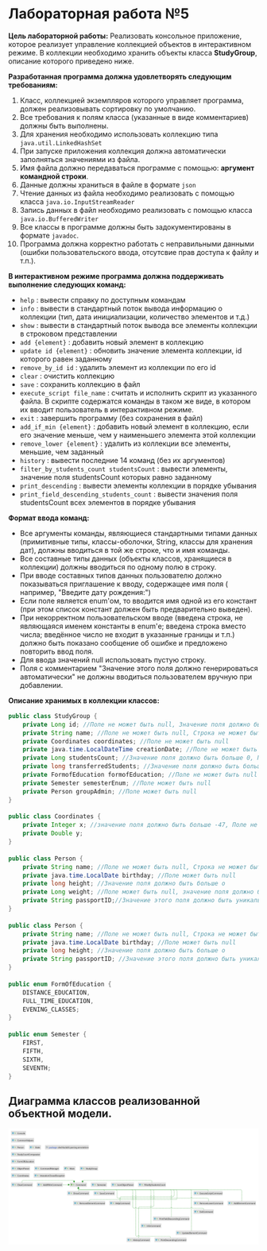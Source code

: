# Лабораторная работа №5

**Цель лабораторной работы:**
Реализовать консольное приложение, которое реализует управление коллекцией объектов в интерактивном режиме. В коллекции
необходимо хранить объекты класса **StudyGroup**, описание которого приведено ниже.

**Разработанная программа должна удовлетворять следующим требованиям:**

1. Класс, коллекцией экземпляров которого управляет программа, должен реализовывать сортировку по умолчанию.
2. Все требования к полям класса (указанные в виде комментариев) должны быть выполнены.
3. Для хранения необходимо использовать коллекцию типа `java.util.LinkedHashSet`
4. При запуске приложения коллекция должна автоматически заполняться значениями из файла.
5. Имя файла должно передаваться программе с помощью: **аргумент командной строки**.
6. Данные должны храниться в файле в формате `json`
7. Чтение данных из файла необходимо реализовать с помощью класса `java.io.InputStreamReader`
8. Запись данных в файл необходимо реализовать с помощью класса `java.io.BufferedWriter`
9. Все классы в программе должны быть задокументированы в формате `javadoc`.
10. Программа должна корректно работать с неправильными данными (ошибки пользовательского ввода, отсутсвие прав доступа
    к файлу и т.п.).

**В интерактивном режиме программа должна поддерживать выполнение следующих команд:**

* `help` : вывести справку по доступным командам
* `info` : вывести в стандартный поток вывода информацию о коллекции (тип, дата инициализации, количество элементов и
  т.д.)
* `show` : вывести в стандартный поток вывода все элементы коллекции в строковом представлении
* `add {element}` : добавить новый элемент в коллекцию
* `update id {element}` : обновить значение элемента коллекции, id которого равен заданному
* `remove_by_id id` : удалить элемент из коллекции по его id
* `clear` : очистить коллекцию
* `save` : сохранить коллекцию в файл
* `execute_script file_name` : считать и исполнить скрипт из указанного файла. В скрипте содержатся команды в таком же
  виде, в котором их вводит пользователь в интерактивном режиме.
* `exit` : завершить программу (без сохранения в файл)
* `add_if_min {element}` : добавить новый элемент в коллекцию, если его значение меньше, чем у наименьшего элемента этой
  коллекции
* `remove_lower {element}` : удалить из коллекции все элементы, меньшие, чем заданный
* `history` : вывести последние 14 команд (без их аргументов)
* `filter_by_students_count studentsCount` : вывести элементы, значение поля studentsCount которых равно заданному
* `print_descending` : вывести элементы коллекции в порядке убывания
* `print_field_descending_students_count` : вывести значения поля studentsCount всех элементов в порядке убывания

**Формат ввода команд:**

* Все аргументы команды, являющиеся стандартными типами данных (примитивные типы, классы-оболочки, String, классы для
  хранения дат), должны вводиться в той же строке, что и имя команды.
* Все составные типы данных (объекты классов, хранящиеся в коллекции) должны вводиться по одному полю в строку.
* При вводе составных типов данных пользователю должно показываться приглашение к вводу, содержащее имя поля (
  например, "Введите дату рождения:")
* Если поле является enum'ом, то вводится имя одной из его констант (при этом список констант должен быть предварительно
  выведен).
* При некорректном пользовательском вводе (введена строка, не являющаяся именем константы в enum'е; введена строка
  вместо числа; введённое число не входит в указанные границы и т.п.) должно быть показано сообщение об ошибке и
  предложено повторить ввод поля.
* Для ввода значений null использовать пустую строку.
* Поля с комментарием "Значение этого поля должно генерироваться автоматически" не должны вводиться пользователем
  вручную при добавлении.

**Описание хранимых в коллекции классов:**

```java
public class StudyGroup {
    private Long id; //Поле не может быть null, Значение поля должно быть больше 0, Значение этого поля должно быть уникальным, Значение этого поля должно
    private String name; //Поле не может быть null, Строка не может быть пустой
    private Coordinates coordinates; //Поле не может быть null
    private java.time.LocalDateTime creationDate; //Поле не может быть null, Значение этого поля должно генерироваться автоматически
    private Long studentsCount; //Значение поля должно быть больше 0, Поле не может быть null
    private long transferredStudents; //Значение поля должно быть больше о
    private FormofEducation formofEducation; //Поле не может быть null
    private Semester semesterEnum; //Поле может быть null
    private Person groupAdmin; //Поле может быть null
}

public class Coordinates {
    private Integer x; //значение поля должно быть больше -47, Поле не может быть null
    private Double y;
}

public class Person {
    private String name; //Поле не может быть null, Строка не может быть пустой
    private java.time.LocalDate birthday; //Поле может быть null
    private long height; //Значение поля должно быть больше о
    private Long weight; //Поле может быть null, значение поля должно быть больше о
    private String passportID;//Значение этого поля должно быть уникальным, Поле может быть null
}

public class Person {
    private String name; //Поле не может быть null, Строка не может быть пустой
    private java.time.LocalDate birthday; //Поле может быть null
    private long height; //Значение поля должно быть больше о
    private String passportID; //Значение этого поля должно быть уникальным, Поле может быть null
}

public enum FormOfEducation {
    DISTANCE_EDUCATION,
    FULL_TIME_EDUCATION,
    EVENING_CLASSES;
}

public enum Semester {
    FIRST,
    FIFTH,
    SIXTH,
    SEVENTH;
}
 ```

## Диаграмма классов реализованной объектной модели.

![uml image](diagramma.png)

